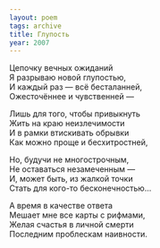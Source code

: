 ```yaml
---
layout: poem
tags: archive
title: Глупость
year: 2007
---
```


Цепочку вечных ожиданий<br>
Я разрываю новой глупостью,<br>
И каждый раз — всё бесталанней,<br>
Ожесточённее и чувственней —<br>

Лишь для того, чтобы привыкнуть<br>
Жить на краю неизлечимости<br>
И в рамки втискивать обрывки<br>
Как можно проще и бесхитростней,<br>

Но, будучи не многострочным,<br>
Не оставаться незамеченным —<br>
И, может быть, из жалкой точки<br>
Стать для кого-то бесконечностью...<br>

А время в качестве ответа<br>
Мешает мне все карты с рифмами,<br>
Желая счастья в личной смерти<br>
Последним проблескам наивности.
